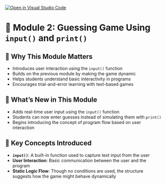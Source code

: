 [![Open in Visual Studio Code](https://classroom.github.com/assets/open-in-vscode-2e0aaae1b6195c2367325f4f02e2d04e9abb55f0b24a779b69b11b9e10269abc.svg)](https://classroom.github.com/online_ide?assignment_repo_id=20178471&assignment_repo_type=AssignmentRepo)
# 🧩 Module 2: Guessing Game Using `input()` and `print()`

## 🎯 Why This Module Matters  
- Introduces user interaction using the `input()` function  
- Builds on the previous module by making the game dynamic  
- Helps students understand basic interactivity in programs  
- Encourages trial-and-error learning with text-based games

## 🚀 What’s New in This Module  
- Adds real-time user input using the `input()` function  
- Students can now enter guesses instead of simulating them with `print()`  
- Begins introducing the concept of program flow based on user interaction

## 🧠 Key Concepts Introduced  
- **`input()`**: A built-in function used to capture text input from the user  
- **User Interaction**: Basic communication between the user and the program  
- **Static Logic Flow**: Though no conditions are used, the structure suggests how the game might behave dynamically

